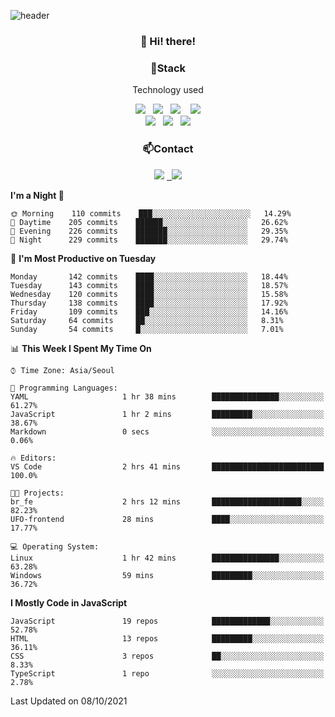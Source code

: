 ![header](https://capsule-render.vercel.app/api?type=waving&color=gradient&height=200&text=Che-ri&fontAlign=70&fontAlignY=40&animation=twinkling)

<h3 align="center">👋 Hi! there!</h3>

<h3 align="center">📌Stack</h3>
<p align="center">Technology used</p>
<div align="center"><img src="https://img.shields.io/badge/HTML5-e74c3c?style=flat-square&logo=HTML5&logoColor=white"></img> &nbsp <img src="https://img.shields.io/badge/CSS3-0A84FF?style=flat-square&logo=CSS3&logoColor=white"></img>  &nbsp <img src="https://img.shields.io/badge/SCSS-fd79a8?style=flat-square&logo=Sass&logoColor=white"/></a>&nbsp  &nbsp <img src="https://img.shields.io/badge/styled%2Dcomponents-DB7093?style=flat-square&logo=styled%2Dcomponents&logoColor=white"/></a>
<br><img src="https://img.shields.io/badge/JavaScript-FFCD11?style=flat-square&logo=JavaScript&logoColor=white"></img> &nbsp <img src="https://img.shields.io/badge/React-00BCF6?style=flat-square&logo=React&logoColor=white"></img> &nbsp <img src="https://img.shields.io/badge/Redux-764ABC?style=flat-square&logo=Redux&logoColor=white"/></a></div>

<h3 align="center">📫Contact</h3>
<div align="center"><a href="https://cheri.tistory.com/"><img src="https://img.shields.io/badge/Cheri-AD29B6?style=flat-square&logo=Tidal&logoColor=white"/></a> <a href="rnjs1135@gmail.com"> &nbsp <img src="https://img.shields.io/badge/Gmail-EA4335?style=flat-square&logo=Gmail&logoColor=white"/></a></div>

<!--START_SECTION:waka-->
**I'm a Night 🦉** 

```text
🌞 Morning    110 commits    ███░░░░░░░░░░░░░░░░░░░░░░   14.29% 
🌆 Daytime    205 commits    ██████░░░░░░░░░░░░░░░░░░░   26.62% 
🌃 Evening    226 commits    ███████░░░░░░░░░░░░░░░░░░   29.35% 
🌙 Night      229 commits    ███████░░░░░░░░░░░░░░░░░░   29.74%

```
📅 **I'm Most Productive on Tuesday** 

```text
Monday       142 commits    ████░░░░░░░░░░░░░░░░░░░░░   18.44% 
Tuesday      143 commits    ████░░░░░░░░░░░░░░░░░░░░░   18.57% 
Wednesday    120 commits    ████░░░░░░░░░░░░░░░░░░░░░   15.58% 
Thursday     138 commits    ████░░░░░░░░░░░░░░░░░░░░░   17.92% 
Friday       109 commits    ███░░░░░░░░░░░░░░░░░░░░░░   14.16% 
Saturday     64 commits     ██░░░░░░░░░░░░░░░░░░░░░░░   8.31% 
Sunday       54 commits     █░░░░░░░░░░░░░░░░░░░░░░░░   7.01%

```


📊 **This Week I Spent My Time On** 

```text
⌚︎ Time Zone: Asia/Seoul

💬 Programming Languages: 
YAML                     1 hr 38 mins        ███████████████░░░░░░░░░░   61.27% 
JavaScript               1 hr 2 mins         █████████░░░░░░░░░░░░░░░░   38.67% 
Markdown                 0 secs              ░░░░░░░░░░░░░░░░░░░░░░░░░   0.06%

🔥 Editors: 
VS Code                  2 hrs 41 mins       █████████████████████████   100.0%

🐱‍💻 Projects: 
br_fe                    2 hrs 12 mins       ████████████████████░░░░░   82.23% 
UFO-frontend             28 mins             ████░░░░░░░░░░░░░░░░░░░░░   17.77%

💻 Operating System: 
Linux                    1 hr 42 mins        ███████████████░░░░░░░░░░   63.28% 
Windows                  59 mins             █████████░░░░░░░░░░░░░░░░   36.72%

```

**I Mostly Code in JavaScript** 

```text
JavaScript               19 repos            █████████████░░░░░░░░░░░░   52.78% 
HTML                     13 repos            █████████░░░░░░░░░░░░░░░░   36.11% 
CSS                      3 repos             ██░░░░░░░░░░░░░░░░░░░░░░░   8.33% 
TypeScript               1 repo              ░░░░░░░░░░░░░░░░░░░░░░░░░   2.78%

```



 Last Updated on 08/10/2021
<!--END_SECTION:waka-->
